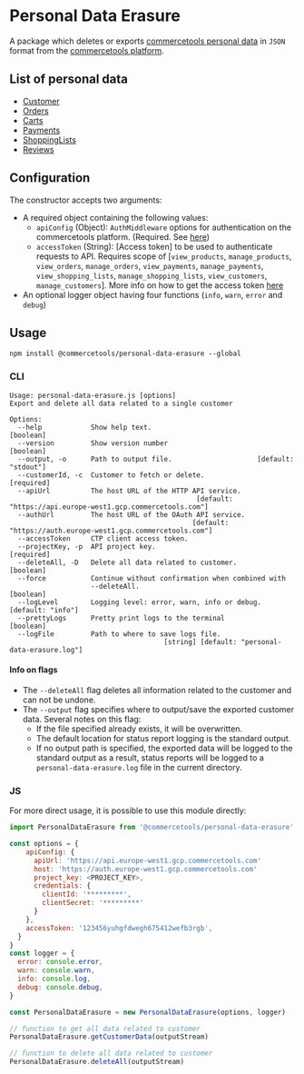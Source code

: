 # Personal Data Erasure

A package which deletes or exports [commercetools personal data](#list-of-personal-data) in `JSON` format from the [commercetools platform](https://docs.commercetools.com/).

## List of personal data

- [Customer](https://docs.commercetools.com/http-api-projects-customers.html)
- [Orders](https://docs.commercetools.com/http-api-projects-orders.html)
- [Carts](https://docs.commercetools.com/http-api-projects-carts.html)
- [Payments](https://docs.commercetools.com/http-api-projects-payments.html)
- [ShoppingLists](https://docs.commercetools.com/http-api-projects-shoppingLists.html)
- [Reviews](https://docs.commercetools.com/http-api-projects-reviews.html)

## Configuration

The constructor accepts two arguments:

- A required object containing the following values:
  - `apiConfig` (Object): `AuthMiddleware` options for authentication on the commercetools platform. (Required. See [here](https://commercetools.github.io/nodejs/sdk/api/sdkMiddlewareAuth.html#named-arguments-options))
  - `accessToken` (String): [Access token] to be used to authenticate requests to API. Requires scope of [`view_products`, `manage_products`, `view_orders`, `manage_orders`, `view_payments`, `manage_payments`, `view_shopping_lists`, `manage_shopping_lists`, `view_customers`, `manage_customers`]. More info on how to get the access token [here](https://docs.commercetools.com/http-api-authorization.html#authorization-flows)
- An optional logger object having four functions (`info`, `warn`, `error` and `debug`)

## Usage

`npm install @commercetools/personal-data-erasure --global`

### CLI

```
Usage: personal-data-erasure.js [options]
Export and delete all data related to a single customer

Options:
  --help            Show help text.                                    [boolean]
  --version         Show version number                                [boolean]
  --output, -o      Path to output file.                     [default: "stdout"]
  --customerId, -c  Customer to fetch or delete.                      [required]
  --apiUrl          The host URL of the HTTP API service.
                                              [default: "https://api.europe-west1.gcp.commercetools.com"]
  --authUrl         The host URL of the OAuth API service.
                                             [default: "https://auth.europe-west1.gcp.commercetools.com"]
  --accessToken     CTP client access token.
  --projectKey, -p  API project key.                                  [required]
  --deleteAll, -D   Delete all data related to customer.               [boolean]
  --force           Continue without confirmation when combined with
                    --deleteAll.                                       [boolean]
  --logLevel        Logging level: error, warn, info or debug. [default: "info"]
  --prettyLogs      Pretty print logs to the terminal                  [boolean]
  --logFile         Path to where to save logs file.
                                      [string] [default: "personal-data-erasure.log"]
```

#### Info on flags

- The `--deleteAll` flag deletes all information related to the customer and can not be undone.
- The `--output` flag specifies where to output/save the exported customer data. Several notes on this flag:
  - If the file specified already exists, it will be overwritten.
  - The default location for status report logging is the standard output.
  - If no output path is specified, the exported data will be logged to the standard output as a result, status reports will be logged to a `personal-data-erasure.log` file in the current directory.

### JS

For more direct usage, it is possible to use this module directly:

```js
import PersonalDataErasure from '@commercetools/personal-data-erasure'

const options = {
    apiConfig: {
      apiUrl: 'https://api.europe-west1.gcp.commercetools.com'
      host: 'https://auth.europe-west1.gcp.commercetools.com'
      project_key: <PROJECT_KEY>,
      credentials: {
        clientId: '*********',
        clientSecret: '*********'
      }
    },
    accessToken: '123456yuhgfdwegh675412wefb3rgb',
  }
}
const logger = {
  error: console.error,
  warn: console.warn,
  info: console.log,
  debug: console.debug,
}

const PersonalDataErasure = new PersonalDataErasure(options, logger)

// function to get all data related to customer
PersonalDataErasure.getCustomerData(outputStream)

// function to delete all data related to customer
PersonalDataErasure.deleteAll(outputStream)
```

